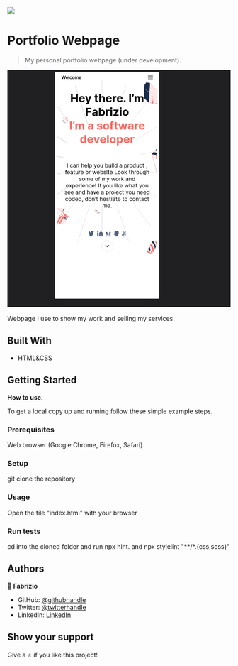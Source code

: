 ![](https://img.shields.io/badge/Microverse-blueviolet)

# Portfolio Webpage

> My personal portfolio webpage (under development).

![screenshot](./screenshot.png)

Webpage I use to show my work and selling my services.

## Built With

- HTML&CSS

## Getting Started

**How to use.**

To get a local copy up and running follow these simple example steps.

### Prerequisites
Web browser (Google Chrome, Firefox, Safari)
### Setup
git clone the repository
### Usage
Open the file "index.html" with your browser
### Run tests
cd into the cloned folder and run npx hint. and npx stylelint "**/*.{css,scss}"

## Authors

👤 **Fabrizio**

- GitHub: [@githubhandle](https://github.com/KatIsCoding)
- Twitter: [@twitterhandle](https://twitter.com/fabriziogr211)
- LinkedIn: [LinkedIn](https://www.linkedin.com/in/fabrizio-gomez-6a00801a3/)

## Show your support

Give a ⭐️ if you like this project!
